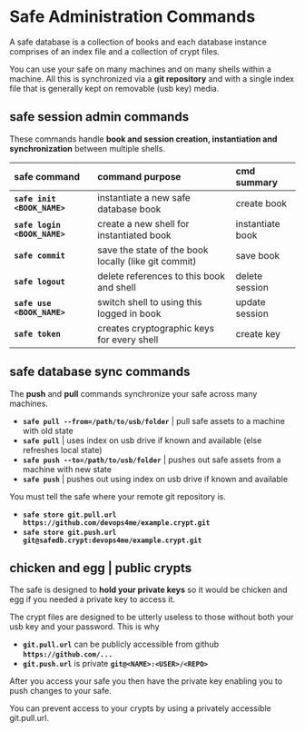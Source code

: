 
# Safe Administration Commands

A safe database is a collection of books and each database instance comprises of an index file and a collection of crypt files.

You can use your safe on many machines and on many shells within a machine. All this is synchronized via a **git repository** and with a single index file that is generally kept on removable (usb key) media.

## safe session admin commands

These commands handle **book and session creation, instantiation and synchronization** between multiple shells.

| safe command                 | command purpose                                      | cmd summary      |
|:---------------------------- |:---------------------------------------------------- |:---------------- |
| **`safe init <BOOK_NAME>`**  | instantiate a new safe database book                 | create book      |
| **`safe login <BOOK_NAME>`** | create a new shell for instantiated book     | instantiate book |
| **`safe commit`**            | save the state of the book locally (like git commit) | save book        |
| **`safe logout`**            | delete references to this book and shell     | delete session   |
| **`safe use <BOOK_NAME>`**   | switch shell to using this logged in book    | update session   |
| **`safe token`**             | creates cryptographic keys for every shell   | create key       |


## safe database sync commands

The **push** and **pull** commands synchronize your safe across many machines.

- **`safe pull --from=/path/to/usb/folder`** | pull safe assets to a machine with old state
- **`safe pull`** | uses index on usb drive if known and available (else refreshes local state)
- **`safe push --to=/path/to/usb/folder`** | pushes out safe assets from a machine with new state
- **`safe push`** | pushes out using index on usb drive if known and available

You must tell the safe where your remote git repository is.

- **`safe store git.pull.url https://github.com/devops4me/example.crypt.git`**
- **`safe store git.push.url git@safedb.crypt:devops4me/example.crypt.git`**

## chicken and egg | public crypts

The safe is designed to **hold your private keys** so it would be chicken and egg if you needed a private key to access it.

The crypt files are designed to be utterly useless to those without both your usb key and your password. This is why

- **`git.pull.url`** can be publicly accessible from github **`https://github.com/...`**
- **`git.push.url`** is private **`git@<NAME>:<USER>/<REPO>`**

After you access your safe you then have the private key enabling you to push changes to your safe.

You can prevent access to your crypts by using a privately accessible git.pull.url.
